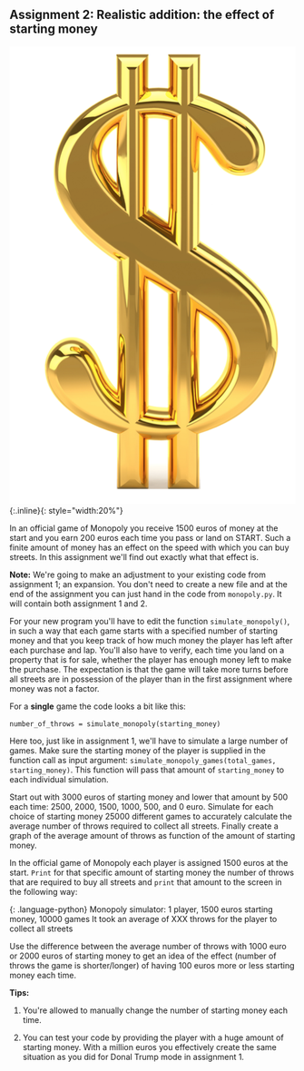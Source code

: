 ## Assignment 2: Realistic addition: the effect of starting money

![](GoldenDollar.png){:.inline}{: style="width:20%"}

In an official game of Monopoly you receive 1500 euros of money at the start and you earn 200 euros each time you pass or land on START. Such a finite amount of money has an effect on the speed with which you can buy streets. In this assignment we'll find out exactly what that effect is.

**Note:** We're going to make an adjustment to your existing code from assignment 1; an expansion. You don't need to create a new file and at the end of the assignment you can just hand in the code from `monopoly.py`. It will contain both assignment 1 and 2.

For your new program you'll have to edit the function `simulate_monopoly()`, in such a way that each game starts with a specified number of starting money and that you keep track of how much money the player has left after each purchase and lap. You'll also have to verify, each time you land on a property that is for sale, whether the player has enough money left to make the purchase. The expectation is that the game will take more turns before all streets are in possession of the player than in the first assignment where money was not a factor.

For a **single** game the code looks a bit like this:

    number_of_throws = simulate_monopoly(starting_money)

Here too, just like in assignment 1, we'll have to simulate a large number of games. Make sure the starting money of the player is supplied in the function call as input argument: `simulate_monopoly_games(total_games, starting_money)`. This function will pass that amount of `starting_money` to each individual simulation.

Start out with 3000 euros of starting money and lower that amount by 500 each time: 2500, 2000, 1500, 1000, 500, and 0 euro. Simulate for each choice of starting money 25000 different games to accurately calculate the average number of throws required to collect all streets. Finally create a graph of the average amount of throws as function of the amount of starting money.

In the official game of Monopoly each player is assigned 1500 euros at the start. `Print` for that specific amount of starting money the number of throws that are required to buy all streets and `print` that amount to the screen in the following way:

{: .language-python}
	Monopoly simulator: 1 player, 1500 euros starting money, 10000 games
    It took an average of XXX throws for the player to collect all streets
    
Use the difference between the average number of throws with 1000 euro or 2000 euros of starting money to get an idea of the effect (number of throws the game is shorter/longer) of having 100 euros more or less starting money each time.

**Tips:**

   1. You're allowed to manually change the number of starting money each time.

   2. You can test your code by providing the player with a huge amount of starting money. With a million euros you effectively create the same situation as you did for Donal Trump mode in assignment 1.

<br>
	
